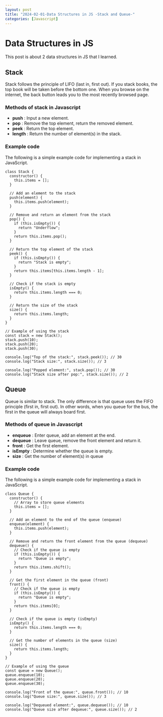 ```yaml
---
layout: post
title: "2024-02-01-Data Structures in JS -Stack and Queue-"
categories: [Javascript]
---
```



# Data Structures in JS

 This post is about 2 data structures in JS that I learned. 

## Stack
Stack follows the principle of LIFO (last in, first out). If you stack books, the top book will be taken before the bottom one. When you browse on the internet, the back button leads you to the most recently browsed page.

### Methods of stack in Javascript

- **push** : Input a new element.
- **pop** : Remove the top element, return the removed element.
- **peek** : Return the top element.
- **length** : Return the number of element(s) in the stack.


### Example code
The following is a simple example code for implementing a stack in JavaScript.

```
class Stack {
  constructor() {
    this.items = [];
  }

  // Add an element to the stack
  push(element) {
    this.items.push(element);
  }

  // Remove and return an element from the stack
  pop() {
    if (this.isEmpty()) {
      return "Underflow";
    }
    return this.items.pop();
  }

  // Return the top element of the stack
  peek() {
    if (this.isEmpty()) {
      return "Stack is empty";
    }
    return this.items[this.items.length - 1];
  }

  // Check if the stack is empty
  isEmpty() {
    return this.items.length === 0;
  }

  // Return the size of the stack
  size() {
    return this.items.length;
  }
}

// Example of using the stack
const stack = new Stack();
stack.push(10);
stack.push(20);
stack.push(30);

console.log("Top of the stack:", stack.peek()); // 30
console.log("Stack size:", stack.size()); // 3

console.log("Popped element:", stack.pop()); // 30
console.log("Stack size after pop:", stack.size()); // 2
```


## Queue
Queue is similar to stack. The only difference is that queue uses the FIFO principle (first in, first out). In other words, when you queue for the bus, the first in the queue will always board first.

### Methods of queue in Javascript
- **enqueue** : Enter queue, add an element at the end.
- **dequeue** : Leave queue, remove the front element and return it.
- **front** : Get the first element.
- **isEmpty** : Determine whether the queue is empty.
- **size** : Get the number of element(s) in queue

### Example code
The following is a simple example code for implementing a stack in JavaScript.

```
class Queue {
  constructor() {
    // Array to store queue elements
    this.items = [];
  }

  // Add an element to the end of the queue (enqueue)
  enqueue(element) {
    this.items.push(element);
  }

  // Remove and return the front element from the queue (dequeue)
  dequeue() {
    // Check if the queue is empty
    if (this.isEmpty()) {
      return "Queue is empty";
    }
    return this.items.shift();
  }

  // Get the first element in the queue (front)
  front() {
    // Check if the queue is empty
    if (this.isEmpty()) {
      return "Queue is empty";
    }
    return this.items[0];
  }

  // Check if the queue is empty (isEmpty)
  isEmpty() {
    return this.items.length === 0;
  }

  // Get the number of elements in the queue (size)
  size() {
    return this.items.length;
  }
}

// Example of using the queue
const queue = new Queue();
queue.enqueue(10);
queue.enqueue(20);
queue.enqueue(30);

console.log("Front of the queue:", queue.front()); // 10
console.log("Queue size:", queue.size()); // 3

console.log("Dequeued element:", queue.dequeue()); // 10
console.log("Queue size after dequeue:", queue.size()); // 2
```